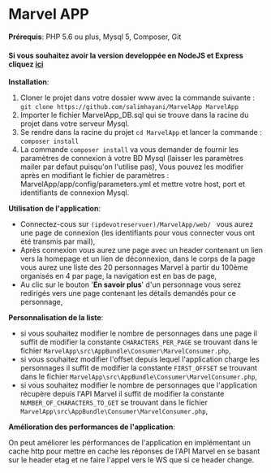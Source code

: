 Marvel APP
========================

**Prérequis**:  PHP 5.6 ou plus, Mysql 5, Composer, Git

#### Si vous souhaitez avoir la version developpée en NodeJS et Express cliquez [**ici**](https://github.com/salimhayani/MarvelAppNJS)

**Installation**: 
1. Cloner le projet dans votre dossier www avec la commande suivante :
`git clone https://github.com/salimhayani/MarvelApp MarvelApp`
2. Importer le fichier MarvelApp_DB.sql qui se trouve dans la racine du projet dans votre serveur Mysql.
3. Se rendre dans la racine du projet `cd MarvelApp` et lancer la commande : `composer install`
4. La commande `composer install` va vous demander de fournir les paramètres de connexion à votre BD Mysql (laisser les paramètres mailer par defaut puisqu'on l'utilise pas), Vous pouvez les modifier après en modifiant le fichier de paramètres : MarvelApp/app/config/parameters.yml et mettre votre host, port et identifiants de connexion Mysql.

**Utilisation de l'application**:

* Connectez-cous sur `(ipdevotreservuer)/MarvelApp/web/ ` vous aurez une page de connexion (les identifiants pour vous connecter vous ont été transmis par mail),
* Après connexion vous aurez une page avec un header contenant un lien vers la homepage et un lien de déconnexion, dans le corps de la page vous aurez une liste des 20 personnages Marvel à partir du 100ème organisés en 4 par page, la navigation est en bas de page,
* Au clic sur le bouton '**En savoir plus**' d'un personnage vous serez redirigés vers une page contenant les détails demandés pour ce personnage,

**Personnalisation de la liste**:

* si vous souhaitez modifier le nombre de personnages dans une page il suffit de modifier la constante `CHARACTERS_PER_PAGE` se trouvant dans le fichier `MarvelApp\src\AppBundle\Consumer\MarvelConsumer.php`,
* si vous souhaitez modifier l'offset depuis lequel l'application charge les personnages il suffit de modifier la constante `FIRST_OFFSET` se trouvant dans le fichier `MarvelApp\src\AppBundle\Consumer\MarvelConsumer.php`,
* si vous souhaitez modifier le nombre de personnages que l'application récupère depuis l'API Marvel il suffit de modifier la constante `NUMBER_OF_CHARACTERS_TO_GET` se trouvant dans le fichier `MarvelApp\src\AppBundle\Consumer\MarvelConsumer.php`,

**Amélioration des performances de l'application**:

On peut améliorer les pérformances de l'application en implémentant un cache http pour mettre en cache les réponses de l'API Marvel en se basant sur le header etag et ne faire l'appel vers le WS que si ce header change.


